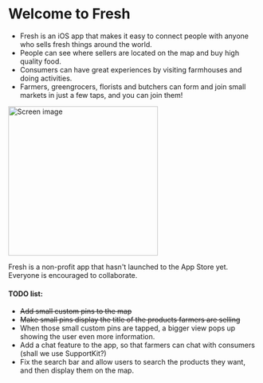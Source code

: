 # Welcome to Fresh

* Fresh is an iOS app that makes it easy to connect people with anyone who sells fresh things around the world.
* People can see where sellers are located on the map and buy high quality food.
* Consumers can have great experiences by visiting farmhouses and doing activities.
* Farmers, greengrocers, florists and butchers can form and join small markets in just a few taps, and you can join them!

<img align="middle" src="http://i.imgur.com/3NO0SjR.png" alt="Screen image" width="300">

Fresh is a non-profit app that hasn't launched to the App Store yet. Everyone is encouraged to collaborate.

#### TODO list:
* <strike>Add small custom pins to the map</strike>
* <strike>Make small pins display the title of the products farmers are selling</strike>
* When those small custom pins are tapped, a bigger view pops up showing the user even more information.
* Add a chat feature to the app, so that farmers can chat with consumers (shall we use SupportKit?)
* Fix the search bar and allow users to search the products they want, and then display them on the map.
